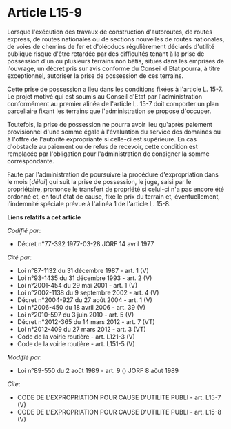 # Article L15-9

Lorsque l'exécution des travaux de construction d'autoroutes, de routes express, de routes nationales ou de sections
nouvelles de routes nationales, de voies de chemins de fer et d'oléoducs régulièrement déclarés d'utilité publique risque
d'être retardée par des difficultés tenant à la prise de possession d'un ou plusieurs terrains non bâtis, situés dans les
emprises de l'ouvrage, un décret pris sur avis conforme du Conseil d'Etat pourra, à titre exceptionnel, autoriser la prise de
possession de ces terrains.

Cette prise de possession a lieu dans les conditions fixées à l'article L. 15-7. Le projet motivé qui est soumis au Conseil
d'Etat par l'administration conformément au premier alinéa de l'article L. 15-7 doit comporter un plan parcellaire fixant les
terrains que l'administration se propose d'occuper.

Toutefois, la prise de possession ne pourra avoir lieu qu'après paiement provisionnel d'une somme égale à l'évaluation du
service des domaines ou à l'offre de l'autorité expropriante si celle-ci est supérieure. En cas d'obstacle au paiement ou de
refus de recevoir, cette condition est remplacée par l'obligation pour l'administration de consigner la somme correspondante.

Faute par l'administration de poursuivre la procédure d'expropriation dans le mois [*délai*] qui suit la prise de possession,
le juge, saisi par le propriétaire, prononce le transfert de propriété si celui-ci n'a pas encore été ordonné et, en tout
état de cause, fixe le prix du terrain et, éventuellement, l'indemnité spéciale prévue à l'alinéa 1 de l'article L. 15-8.

**Liens relatifs à cet article**

_Codifié par_:

  - Décret n°77-392 1977-03-28 JORF 14 avril 1977

_Cité par_:

  - Loi n°87-1132 du 31 décembre 1987 - art. 1 (V)
  - Loi n°93-1435 du 31 décembre 1993 - art. 2 (V)
  - Loi n°2001-454 du 29 mai 2001 - art. 1 (V)
  - Loi n°2002-1138 du 9 septembre 2002 - art. 4 (V)
  - Décret n°2004-927 du 27 août 2004 - art. 1 (V)
  - Loi n°2006-450 du 18 avril 2006 - art. 39 (V)
  - Loi n°2010-597 du 3 juin 2010 - art. 5 (V)
  - Décret n°2012-365 du 14 mars 2012 - art. 7 (VT)
  - Loi n°2012-409 du 27 mars 2012 - art. 3 (VT)
  - Code de la voirie routière - art. L121-3 (V)
  - Code de la voirie routière - art. L151-5 (V)

_Modifié par_:

  - Loi n°89-550 du 2 août 1989 - art. 9 () JORF 8 aôut 1989

_Cite_:

  - CODE DE L'EXPROPRIATION POUR CAUSE D'UTILITE PUBLI - art. L15-7 (V)
  - CODE DE L'EXPROPRIATION POUR CAUSE D'UTILITE PUBLI - art. L15-8 (V)
